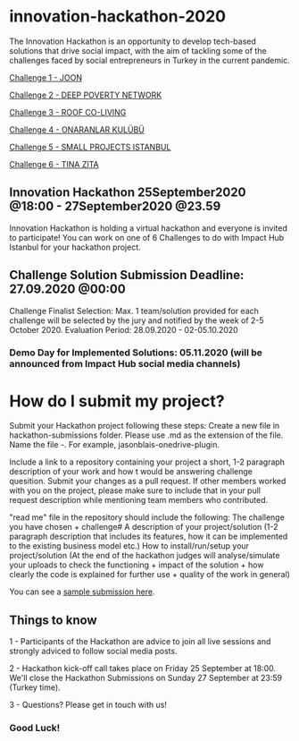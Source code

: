 # innovation-hackathon-2020

The Innovation Hackathon is an opportunity to develop tech-based solutions that drive social impact, with the aim of tackling some of the challenges faced by social entrepreneurs in Turkey in the current pandemic.

[Challenge 1 - JOON](https://drive.google.com/drive/folders/1p9Q9dbkOtRBe2visnl7jRIefd6JZhiTy?usp=sharing)

[Challenge 2 - DEEP POVERTY NETWORK](https://drive.google.com/drive/folders/1cO0o6Ek5ooOvQLxLptb2I8JZX25W6sGl?usp=sharing)

[Challenge 3 - ROOF CO-LIVING](https://drive.google.com/drive/folders/16ah7TBx0GM7UPJNw48nalHW6YeuaxcUX?usp=sharing)

[Challenge 4 - ONARANLAR KULÜBÜ](https://drive.google.com/drive/folders/1ogeEfkrMpC1L2g2TI4hyiCBsmbhGlk5Z?usp=sharing)

[Challenge 5 - SMALL PROJECTS ISTANBUL](https://drive.google.com/drive/folders/1vQIyLa4RHrsSn9iKnwV2W0xxEmAvoQ6G?usp=sharing)

[Challenge 6 - TINA ZITA](https://drive.google.com/drive/folders/1cO0o6Ek5ooOvQLxLptb2I8JZX25W6sGl?usp=sharing)


## Innovation Hackathon 25September2020 @18:00 - 27September2020 @23.59
Innovation Hackathon is holding a virtual hackathon and everyone is invited to participate! 
You can work on one of 6 Challenges to do with Impact Hub Istanbul for your hackathon project.
## Challenge Solution Submission Deadline: 27.09.2020 @00:00
Challenge Finalist Selection:  Max. 1 team/solution provided for each challenge will be selected by the jury and notified by the week of 2-5 October 2020.
Evaluation Period: 28.09.2020 - 02-05.10.2020
### Demo Day for Implemented Solutions: 05.11.2020 (will be announced from Impact Hub social media channels)


# How do I submit my project?

Submit your Hackathon project following these steps:
Create a new file in hackathon-submissions folder. Please use .md as the extension of the file.
Name the file <your-github-username>-<your-submission-name>. 
For example, jasonblais-onedrive-plugin.

Include
a link to a repository containing your project
a short, 1-2 paragraph description of your work and how t would be answering challenge quesition.
Submit your changes as a pull request. If other members worked with you on the project, please make sure to include that in your pull request description while mentioning team members who contributed.

"read me" file in the repository should include the following:
The challenge you have chosen + challenge#
A description of your project/solution (1-2 paragraph description that includes its features, how it can be implemented to the existing business model etc.)
How to install/run/setup your project/solution (At the end of the hackathon judges will analyse/simulate your uploads to check the functioning + impact of the solution + how clearly the code is explained for further use + quality of the work in general)

You can see a [sample submission here](https://github.com/impacthubist/innovation-hackathon-2020/blob/master/hackathon-submissions/test-submit.md).


## Things to know

1 - Participants of the Hackathon are advice to join all live sessions and strongly adviced to follow social media posts. 

2 - Hackathon kick-off call takes place on Friday 25 September at 18:00. We'll close the Hackathon Submissions on Sunday 27 September at 23:59 (Turkey time). 

3 - Questions? Please get in touch with us!


### Good Luck!
